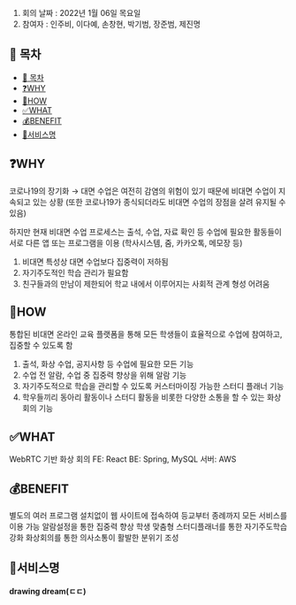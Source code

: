 1. 회의 날짜 : 2022년 1월 06일 목요일
2. 참여자 : 인주비, 이다예, 손창현, 박기범, 장준범, 제진명

## 📔 목차

- [📔 목차](#-목차)
- [❓WHY](#why)
- [🤝HOW](#how)
- [✅WHAT](#what)
- [💰BENEFIT](#benefit)
- [💬서비스명](#서비스명)


## ❓WHY
코로나19의 장기화 → 대면 수업은 여전히 감염의 위험이 있기 때문에 비대면 수업이 지속되고 있는 상황
(또한 코로나19가 종식되더라도 비대면 수업의 장점을 살려 유지될 수 있음)

하지만 현재 비대면 수업 프로세스는 출석, 수업, 자료 확인 등 수업에 필요한 활동들이 서로 다른 앱 또는 프로그램을 이용 (학사시스템, 줌, 카카오톡, 메모장 등)
1. 비대면 특성상 대면 수업보다 집중력이 저하됨
2. 자기주도적인 학습 관리가 필요함
3. 친구들과의 만남이 제한되어 학교 내에서 이루어지는 사회적 관계 형성 어려움

## 🤝HOW
통합된 비대면 온라인 교육 플랫폼을 통해 모든 학생들이 효율적으로 수업에 참여하고, 집중할 수 있도록 함

1. 출석, 화상 수업, 공지사항 등 수업에 필요한 모든 기능 
2. 수업 전 알람, 수업 중 집중력 향상을 위해 알람 기능
3. 자기주도적으로 학습을 관리할 수 있도록 커스터마이징 가능한 스터디 플래너 기능
4. 학우들끼리 동아리 활동이나 스터디 활동을 비롯한 다양한 소통을 할 수 있는 화상 회의 기능

## ✅WHAT
WebRTC 기반 화상 회의 
FE: React
BE: Spring, MySQL
서버: AWS

## 💰BENEFIT
별도의 여러 프로그램 설치없이 웹 사이트에 접속하여 등교부터 종례까지 모든 서비스를 이용 가능
알람설정을 통한 집중력 향상
학생 맞춤형 스터디플래너를 통한 자기주도학습 강화
화상회의를 통한 의사소통이 활발한 분위기 조성

## 💬서비스명
**drawing dream(ㄷㄷ)**